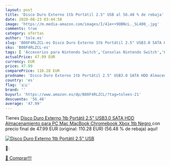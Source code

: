 ```yaml
---
layout: post
title: 'Disco Duro Externo 1tb Portátil 2.5" USB al 56.48 % de rebaja'
date: 2020-08-23 03:44:58
image: 'https://m.media-amazon.com/images/I/41e++9OBNcL._SL400_.jpg'
comments: true
category: ofertas
author: 'tole.es'
slug: 'B08F4RLZCL-es Disco Duro Externo 1tb Portátil 2.5" USB3.0 SATA HDD...'
sku: 'B08F4RLZCL-es'
tags: [ 'Accesorios para Nintendo Switch','Consolas Nintendo Switch','Hardware y juegos para Nintendo Switch','Iluminación','Iluminación de ambiente de interior','Iluminación de interior','Iluminación decorativa y para usos específicos de interior','Juegos para Nintendo Switch','Mandos para Nintendo Switch','Videojuegos','xbox', ]
actualPrice: 47.99 EUR
currency: EUR
price: 47.99
comparePrice: 110.28 EUR
prodname: 'Disco Duro Externo 1tb Portátil 2.5" USB3.0 SATA HDD Almacenamiento para PC  Mac  MacBook  Chromebook  Xbox  1tb  Negro '
country: 'es'
flag: '🇪🇸'
brand: ''
buyurl: 'https://www.amazon.es/dp/B08F4RLZCL/?tag=tolees-21'
descuento: '56.48'
average: '47.99'
---
```


Tienes [Disco Duro Externo 1tb Portátil 2.5" USB3.0 SATA HDD Almacenamiento para PC  Mac  MacBook  Chromebook  Xbox  1tb  Negro ](https://www.amazon.es/dp/B08F4RLZCL/?tag=tolees-21) con precio final de  47.99 EUR (original: 110.28 EUR) (56.48 %  de rebaja) aqui!

[![Disco Duro Externo 1tb Portátil 2.5" USB](https://m.media-amazon.com/images/I/41e++9OBNcL._SL400_.jpg)](https://www.amazon.es/dp/B08F4RLZCL/?tag=tolees-21)

🔎:


[🛒 Comprar!!!](https://www.amazon.es/dp/B08F4RLZCL/?tag=tolees-21)
